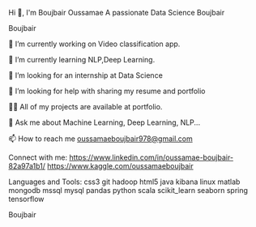 Hi 👋, I'm Boujbair Oussamae
A passionate Data Science 
Boujbair

Boujbair

🔭 I’m currently working on Video classification app.

🌱 I’m currently learning NLP,Deep Learning.

👯 I’m looking for an internship at Data Science

🤝 I’m looking for help with sharing my resume and portfolio

👨‍💻 All of my projects are available at portfolio.

💬 Ask me about Machine Learning, Deep Learning, NLP...

📫 How to reach me oussamaeboujbair978@gmail.com


Connect with me:
https://www.linkedin.com/in/oussamae-boujbair-82a97a1b1/  https://www.kaggle.com/oussamaeboujbair

Languages and Tools:
css3 git hadoop html5 java kibana linux matlab mongodb mssql mysql pandas python scala scikit_learn seaborn spring tensorflow

Boujbair
